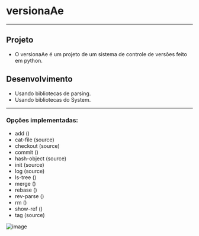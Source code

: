 # versionaAe

---

## Projeto
* O versionaAe é um projeto de um sistema de controle de versões feito em python. 
 
## Desenvolvimento
* Usando bibliotecas de parsing.
* Usando bibliotecas do System.

---

### Opções implementadas:
* add ()           
* cat-file (source)
* checkout (source)
* commit ()        
* hash-object (source)
* init (source)
* log (source)
* ls-tree ()
* merge ()
* rebase ()
* rev-parse ()
* rm ()
* show-ref ()
* tag (source)


![image](https://user-images.githubusercontent.com/41628589/124358774-31465f80-dbf8-11eb-812f-5041d19445c6.png)
